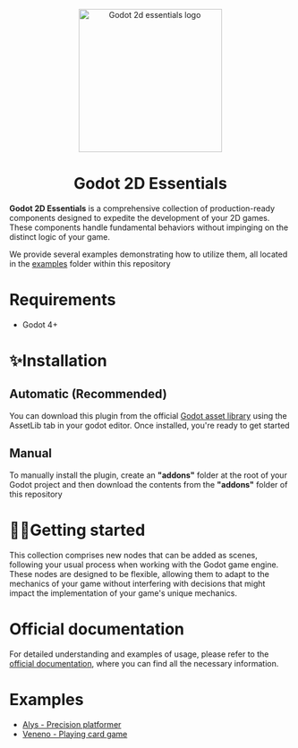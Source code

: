 <p align="center">
	<img width="256px" src="https://github.com/godotessentials/2d-essentials/blob/main/icon.PNG" alt="Godot 2d essentials logo" />
	<h1 align="center">Godot 2D Essentials</h1>
</p>

**Godot 2D Essentials** is a comprehensive collection of production-ready components designed to expedite the development of your 2D games. These components handle fundamental behaviors without impinging on the distinct logic of your game.

We provide several examples demonstrating how to utilize them, all located in the [examples](https://github.com/godotessentials/2d-essentials/tree/main/examples) folder within this repository

# Requirements
- Godot 4+

# ✨Installation
## Automatic (Recommended)
You can download this plugin from the official [Godot asset library](https://godotengine.org/asset-library/asset/2039) using the AssetLib tab in your godot editor. Once installed, you're ready to get started
##  Manual 
To manually install the plugin, create an **"addons"** folder at the root of your Godot project and then download the contents from the **"addons"** folder of this repository
# 🐱‍🏍Getting started
This collection comprises new nodes that can be added as scenes, following your usual process when working with the Godot game engine. These nodes are designed to be flexible, allowing them to adapt to the mechanics of your game without interfering with decisions that might impact the implementation of your game's unique mechanics.
# Official documentation
For detailed understanding and examples of usage, please refer to the [official documentation](https://godot-essentials.gitbook.io/addons-documentation/), where you can find all the necessary information.


# Examples
- [Alys - Precision platformer](https://github.com/godotessentials/alys)
- [Veneno - Playing card game](https://github.com/godotessentials/Veneno)
